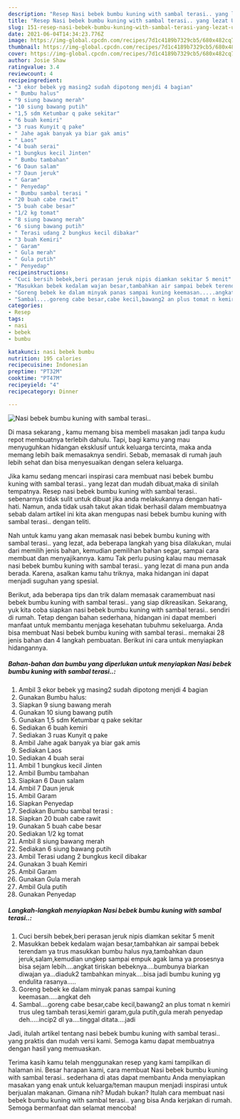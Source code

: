 ```yaml
---
description: "Resep Nasi bebek bumbu kuning with sambal terasi.. yang lezat Untuk Jualan"
title: "Resep Nasi bebek bumbu kuning with sambal terasi.. yang lezat Untuk Jualan"
slug: 151-resep-nasi-bebek-bumbu-kuning-with-sambal-terasi-yang-lezat-untuk-jualan
date: 2021-06-04T14:34:23.776Z
image: https://img-global.cpcdn.com/recipes/7d1c4189b7329cb5/680x482cq70/nasi-bebek-bumbu-kuning-with-sambal-terasi-foto-resep-utama.jpg
thumbnail: https://img-global.cpcdn.com/recipes/7d1c4189b7329cb5/680x482cq70/nasi-bebek-bumbu-kuning-with-sambal-terasi-foto-resep-utama.jpg
cover: https://img-global.cpcdn.com/recipes/7d1c4189b7329cb5/680x482cq70/nasi-bebek-bumbu-kuning-with-sambal-terasi-foto-resep-utama.jpg
author: Josie Shaw
ratingvalue: 3.4
reviewcount: 4
recipeingredient:
- "3 ekor bebek yg masing2 sudah dipotong menjdi 4 bagian"
- " Bumbu halus"
- "9 siung bawang merah"
- "10 siung bawang putih"
- "1,5 sdm Ketumbar q pake sekitar"
- "6 buah kemiri"
- "3 ruas Kunyit q pake"
- " Jahe agak banyak ya biar gak amis"
- " Laos"
- "4 buah serai"
- "1 bungkus kecil Jinten"
- " Bumbu tambahan"
- "6 Daun salam"
- "7 Daun jeruk"
- " Garam"
- " Penyedap"
- " Bumbu sambal terasi "
- "20 buah cabe rawit"
- "5 buah cabe besar"
- "1/2 kg tomat"
- "8 siung bawang merah"
- "6 siung bawang putih"
- " Terasi udang 2 bungkus kecil dibakar"
- "3 buah Kemiri"
- " Garam"
- " Gula merah"
- " Gula putih"
- " Penyedap"
recipeinstructions:
- "Cuci bersih bebek,beri perasan jeruk nipis diamkan sekitar 5 menit"
- "Masukkan bebek kedalam wajan besar,tambahkan air sampai bebek terendam ya trus masukkan bumbu halus nya,tambahkan daun jeruk,salam,kemudian ungkep sampai empuk agak lama ya prosesnya bisa sejam lebih....angkat tiriskan bebeknya....bumbunya biarkan diwajan ya...diaduk2 tambahkan minyak....bisa jadi bumbu kuning yg endulita rasanya....."
- "Goreng bebek ke dalam minyak panas sampai kuning keemasan.....angkat deh"
- "Sambal....goreng cabe besar,cabe kecil,bawang2 an plus tomat n kemiri trus uleg tambah terasi,kemiri garam,gula putih,gula merah penyedap deh.....incip2 dl ya....tinggal ditata....jadi"
categories:
- Resep
tags:
- nasi
- bebek
- bumbu

katakunci: nasi bebek bumbu 
nutrition: 195 calories
recipecuisine: Indonesian
preptime: "PT32M"
cooktime: "PT47M"
recipeyield: "4"
recipecategory: Dinner

---
```



![Nasi bebek bumbu kuning with sambal terasi..](https://img-global.cpcdn.com/recipes/7d1c4189b7329cb5/680x482cq70/nasi-bebek-bumbu-kuning-with-sambal-terasi-foto-resep-utama.jpg)

Di masa  sekarang , kamu memang bisa membeli masakan jadi tanpa kudu repot membuatnya terlebih dahulu. Tapi, bagi kamu yang mau menyuguhkan hidangan eksklusif untuk keluarga tercinta, maka anda memang lebih baik memasaknya sendiri. Sebab, memasak di rumah jauh lebih sehat dan bisa menyesuaikan dengan selera keluarga.

Jika kamu sedang mencari inspirasi cara membuat nasi bebek bumbu kuning with sambal terasi.. yang lezat dan mudah dibuat,maka di sinilah tempatnya. Resep nasi bebek bumbu kuning with sambal terasi..  sebenarnya tidak sulit untuk dibuat jika anda melakukannya dengan hati-hati. Namun, anda tidak usah takut akan tidak berhasil dalam membuatnya 
sebab dalam artikel ini kita akan mengupas nasi bebek bumbu kuning with sambal terasi.. dengan teliti.  



Nah untuk kamu yang akan memasak nasi bebek bumbu kuning with sambal terasi.. yang lezat, ada beberapa langkah yang bisa dilakukan, mulai dari memilih jenis bahan, kemudian pemilihan bahan segar, sampai cara membuat dan menyajikannya. kamu Tak perlu pusing kalau mau memasak nasi bebek bumbu kuning with sambal terasi.. yang lezat di mana pun anda berada. Karena, asalkan kamu  tahu triknya, maka hidangan ini dapat menjadi suguhan yang spesial.

Berikut, ada beberapa tips dan trik dalam memasak caramembuat nasi bebek bumbu kuning with sambal terasi.. yang siap dikreasikan. Sekarang, yuk kita coba siapkan nasi bebek bumbu kuning with sambal terasi.. sendiri di rumah. Tetap dengan bahan sederhana, hidangan ini dapat memberi manfaat untuk membantu menjaga kesehatan tubuhmu sekeluarga. Anda bisa membuat Nasi bebek bumbu kuning with sambal terasi.. memakai 28 jenis bahan dan 4 langkah pembuatan. Berikut ini cara untuk menyiapkan hidangannya.

<!--inarticleads1-->

##### Bahan-bahan dan bumbu yang diperlukan untuk menyiapkan Nasi bebek bumbu kuning with sambal terasi..:

1. Ambil 3 ekor bebek yg masing2 sudah dipotong menjdi 4 bagian
1. Gunakan  Bumbu halus:
1. Siapkan 9 siung bawang merah
1. Gunakan 10 siung bawang putih
1. Gunakan 1,5 sdm Ketumbar q pake sekitar
1. Sediakan 6 buah kemiri
1. Sediakan 3 ruas Kunyit q pake
1. Ambil  Jahe agak banyak ya biar gak amis
1. Sediakan  Laos
1. Sediakan 4 buah serai
1. Ambil 1 bungkus kecil Jinten
1. Ambil  Bumbu tambahan
1. Siapkan 6 Daun salam
1. Ambil 7 Daun jeruk
1. Ambil  Garam
1. Siapkan  Penyedap
1. Sediakan  Bumbu sambal terasi :
1. Siapkan 20 buah cabe rawit
1. Gunakan 5 buah cabe besar
1. Sediakan 1/2 kg tomat
1. Ambil 8 siung bawang merah
1. Sediakan 6 siung bawang putih
1. Ambil  Terasi udang 2 bungkus kecil dibakar
1. Gunakan 3 buah Kemiri
1. Ambil  Garam
1. Gunakan  Gula merah
1. Ambil  Gula putih
1. Gunakan  Penyedap




<!--inarticleads2-->

##### Langkah-langkah menyiapkan Nasi bebek bumbu kuning with sambal terasi..:

1. Cuci bersih bebek,beri perasan jeruk nipis diamkan sekitar 5 menit
1. Masukkan bebek kedalam wajan besar,tambahkan air sampai bebek terendam ya trus masukkan bumbu halus nya,tambahkan daun jeruk,salam,kemudian ungkep sampai empuk agak lama ya prosesnya bisa sejam lebih....angkat tiriskan bebeknya....bumbunya biarkan diwajan ya...diaduk2 tambahkan minyak....bisa jadi bumbu kuning yg endulita rasanya.....
1. Goreng bebek ke dalam minyak panas sampai kuning keemasan.....angkat deh
1. Sambal....goreng cabe besar,cabe kecil,bawang2 an plus tomat n kemiri trus uleg tambah terasi,kemiri garam,gula putih,gula merah penyedap deh.....incip2 dl ya....tinggal ditata....jadi




Jadi, itulah artikel tentang  nasi bebek bumbu kuning with sambal terasi..  yang praktis dan mudah versi kami. Semoga kamu dapat membuatnya dengan hasil yang memuaskan. 

Terima kasih kamu telah menggunakan resep yang kami tampilkan di halaman ini. Besar harapan kami, cara membuat  Nasi bebek bumbu kuning with sambal terasi.. sederhana di atas dapat membantu Anda menyiapkan masakan yang enak untuk keluarga/teman maupun menjadi inspirasi untuk berjualan makanan. Gimana nih? Mudah bukan? Itulah cara membuat nasi bebek bumbu kuning with sambal terasi.. yang bisa Anda kerjakan di rumah. Semoga bermanfaat dan selamat mencoba!

